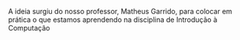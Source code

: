 A ideia surgiu do nosso professor, Matheus Garrido, para colocar em prática o que estamos aprendendo na disciplina de Introdução à Computação
